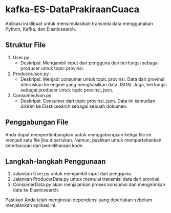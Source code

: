 # kafka-ES-DataPrakiraanCuaca

Aplikasi ini dibuat untuk mensimulasikan transmisi data menggunakan Python, Kafka, dan Elasticsearch.

## Struktur File

1. User.py
   - Deskripsi: Mengambil input dari pengguna dan berfungsi sebagai producer untuk topic provinsi.
2. ProducerJson.py
   - Deskripsi: Menjadi consumer untuk topic provinsi. Data dari provinsi diteruskan ke engine yang menghasilkan data JSON. Juga, berfungsi sebagai producer untuk topic provinsi_json.
3. ConsumerJson.py
   - Deskripsi: Consumer dari topic provinsi_json. Data ini kemudian dikirim ke Elasticsearch sebagai sebuah dokumen.

## Penggabungan File

Anda dapat mempertimbangkan untuk menggabungkan ketiga file ini menjadi satu file jika diperlukan. Namun, pastikan untuk mempertahankan keterbacaan dan pemeliharaan kode.

## Langkah-langkah Penggunaan

1. Jalankan User.py untuk mengambil input dari pengguna.
2. Jalankan ProducerData.py untuk memulai transmisi data dari provinsi.
3. ConsumerData.py akan menjalankan proses konsumsi dan mengirimkan data ke Elasticsearch.

Pastikan Anda telah menginstal dependensi yang diperlukan sebelum menjalankan aplikasi ini.

